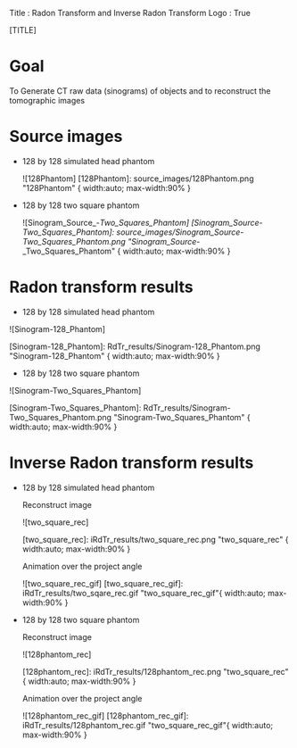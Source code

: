 Title         : Radon Transform and Inverse Radon Transform
Logo          : True

[TITLE]

# Goal 

To Generate CT raw data (sinograms) of objects and to reconstruct the tomographic images

# Source images

* 128 by 128 simulated head phantom

  ![128Phantom]
  [128Phantom]: source_images/128Phantom.png "128Phantom" { width:auto; max-width:90% }

* 128 by 128 two square phantom

  ![Sinogram_Source_-_Two_Squares_Phantom]
  [Sinogram_Source_-_Two_Squares_Phantom]: source_images/Sinogram_Source_-_Two_Squares_Phantom.png "Sinogram_Source_-_Two_Squares_Phantom" { width:auto; max-width:90% }

# Radon transform results

* 128 by 128 simulated head phantom

![Sinogram-128_Phantom]

[Sinogram-128_Phantom]: RdTr_results/Sinogram-128_Phantom.png "Sinogram-128_Phantom" { width:auto; max-width:90% }


* 128 by 128 two square phantom

![Sinogram-Two_Squares_Phantom]

[Sinogram-Two_Squares_Phantom]: RdTr_results/Sinogram-Two_Squares_Phantom.png "Sinogram-Two_Squares_Phantom" { width:auto; max-width:90% }

# Inverse Radon transform results

* 128 by 128 simulated head phantom

  Reconstruct image
 
  ![two_square_rec]

  [two_square_rec]: iRdTr_results/two_square_rec.png "two_square_rec" { width:auto; max-width:90% }

  Animation over the project angle

  ![two_square_rec_gif]
  [two_square_rec_gif]: iRdTr_results/two_sqare_rec.gif "two_square_rec_gif"{ width:auto; max-width:90% }

* 128 by 128 two square phantom

  Reconstruct image
 
  ![128phantom_rec]

  [128phantom_rec]: iRdTr_results/128phantom_rec.png "two_square_rec" { width:auto; max-width:90% }

  Animation over the project angle

  ![128phantom_rec_gif]
  [128phantom_rec_gif]: iRdTr_results/128phantom_rec.gif "two_square_rec_gif"{ width:auto; max-width:90% }
